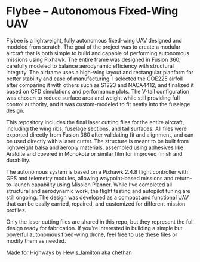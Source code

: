 
# Flybee – Autonomous Fixed-Wing UAV

Flybee is a lightweight, fully autonomous fixed-wing UAV designed and modeled from scratch. The goal of the project was to create a modular aircraft that is both simple to build and capable of performing autonomous missions using Pixhawk. The entire frame was designed in Fusion 360, carefully modeled to balance aerodynamic efficiency with structural integrity. The airframe uses a high-wing layout and rectangular planform for better stability and ease of manufacturing. I selected the GOE225 airfoil after comparing it with others such as S1223 and NACA4412, and finalized it based on CFD simulations and performance plots. The V-tail configuration was chosen to reduce surface area and weight while still providing full control authority, and it was custom-modeled to fit neatly into the fuselage design.

This repository includes the final laser cutting files for the entire aircraft, including the wing ribs, fuselage sections, and tail surfaces. All files were exported directly from Fusion 360 after validating fit and alignment, and can be used directly with a laser cutter. The structure is meant to be built from lightweight balsa and aeroply materials, assembled using adhesives like Araldite and covered in Monokote or similar film for improved finish and durability.

The autonomous system is based on a Pixhawk 2.4.8 flight controller with GPS and telemetry modules, allowing waypoint-based missions and return-to-launch capability using Mission Planner. While I’ve completed all structural and aerodynamic work, the flight testing and autopilot tuning are still ongoing. The design was developed as a compact and functional UAV that can be easily carried, repaired, and customized for different mission profiles.

Only the laser cutting files are shared in this repo, but they represent the full design ready for fabrication. If you're interested in building a simple but powerful autonomous fixed-wing drone, feel free to use these files or modify them as needed.


Made for Highways by Hewis_lamilton aka chethan
